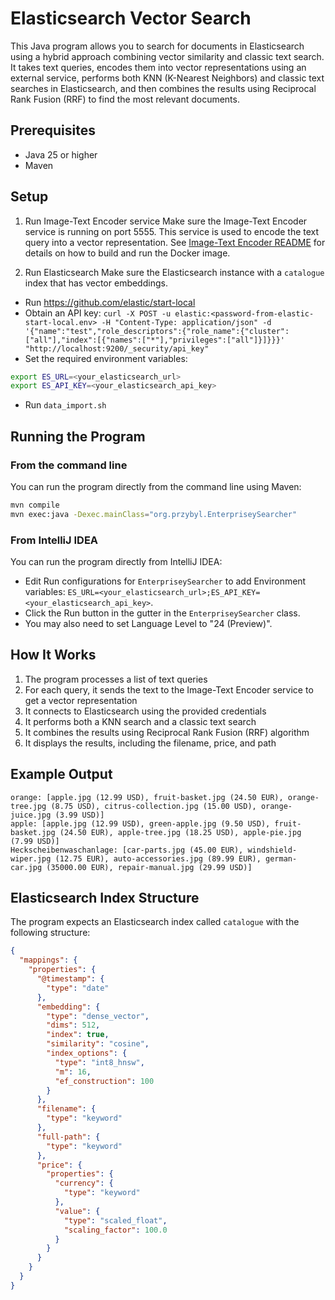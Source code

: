 # Elasticsearch Vector Search

This Java program allows you to search for documents in Elasticsearch using a hybrid approach combining vector similarity and classic text search. 
It takes text queries, encodes them into vector representations using an external service, performs both KNN (K-Nearest Neighbors) and 
classic text searches in Elasticsearch, and then combines the results using Reciprocal Rank Fusion (RRF) to find the most relevant documents.

## Prerequisites

- Java 25 or higher
- Maven

## Setup

1. Run Image-Text Encoder service
Make sure the Image-Text Encoder service is running on port 5555. This service is used to encode the text query into a vector representation.
See [Image-Text Encoder README](./../searcher/image-text-encoder/README.md) for details on how to build and run the Docker image.
 
2. Run Elasticsearch
Make sure the Elasticsearch instance with a `catalogue` index that has vector embeddings.
* Run https://github.com/elastic/start-local
* Obtain an API key: `curl -X POST -u elastic:<password-from-elastic-start-local.env> -H "Content-Type: application/json" -d '{"name":"test","role_descriptors":{"role_name":{"cluster":["all"],"index":[{"names":["*"],"privileges":["all"]}]}}}' "http://localhost:9200/_security/api_key"`
* Set the required environment variables:
```bash
export ES_URL=<your_elasticsearch_url>
export ES_API_KEY=<your_elasticsearch_api_key>
```
* Run `data_import.sh`

## Running the Program

### From the command line
You can run the program directly from the command line using Maven:

```bash
mvn compile
mvn exec:java -Dexec.mainClass="org.przybyl.EnterpriseySearcher"
```

### From IntelliJ IDEA
You can run the program directly from IntelliJ IDEA:
* Edit Run configurations for `EnterpriseySearcher` to add Environment variables: `ES_URL=<your_elasticsearch_url>;ES_API_KEY=<your_elasticsearch_api_key>`.
* Click the Run button in the gutter in the `EnterpriseySearcher` class.
* You may also need to set Language Level to "24 (Preview)".

## How It Works

1. The program processes a list of text queries
2. For each query, it sends the text to the Image-Text Encoder service to get a vector representation
3. It connects to Elasticsearch using the provided credentials
4. It performs both a KNN search and a classic text search
5. It combines the results using Reciprocal Rank Fusion (RRF) algorithm
6. It displays the results, including the filename, price, and path

## Example Output

```
orange: [apple.jpg (12.99 USD), fruit-basket.jpg (24.50 EUR), orange-tree.jpg (8.75 USD), citrus-collection.jpg (15.00 USD), orange-juice.jpg (3.99 USD)]
apple: [apple.jpg (12.99 USD), green-apple.jpg (9.50 USD), fruit-basket.jpg (24.50 EUR), apple-tree.jpg (18.25 USD), apple-pie.jpg (7.99 USD)]
Heckscheibenwaschanlage: [car-parts.jpg (45.00 EUR), windshield-wiper.jpg (12.75 EUR), auto-accessories.jpg (89.99 EUR), german-car.jpg (35000.00 EUR), repair-manual.jpg (29.99 USD)]
```

## Elasticsearch Index Structure

The program expects an Elasticsearch index called `catalogue` with the following structure:

```json
{
  "mappings": {
    "properties": {
      "@timestamp": {
        "type": "date"
      },
      "embedding": {
        "type": "dense_vector",
        "dims": 512,
        "index": true,
        "similarity": "cosine",
        "index_options": {
          "type": "int8_hnsw",
          "m": 16,
          "ef_construction": 100
        }
      },
      "filename": {
        "type": "keyword"
      },
      "full-path": {
        "type": "keyword"
      },
      "price": {
        "properties": {
          "currency": {
            "type": "keyword"
          },
          "value": {
            "type": "scaled_float",
            "scaling_factor": 100.0
          }
        }
      }
    }
  }
}
```
